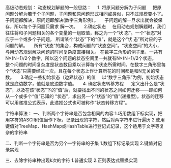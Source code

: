 高级动态规划：
动态规划解题的一般思路：
    1. 将原问题分解为子问题
    把原问题分解为若干个子问题，子问题和原问题形式相同或类似，只不过规模变小了。子问题都解决，原问题即解决(数字三角形例）。
    子问题的解一旦求出就会被保存，所以每个子问题只需求 解一次。
    2.确定状态
    在用动态规划解题时，我们往往将和子问题相关的各个变量的一组取值，称之为一个“状 态”。一个“状态”对应于一个或多个子问题， 所谓某个“状态”下的“值”，就是这个“状 态”所对应的子问题的解。
    所有“状态”的集合，构成问题的“状态空间”。“状态空间”的大小，与用动态规划解决问题的时间复杂度直接相关。 在数字三角形的例子里，一共有N×(N+1)/2个数字，所以这个问题的状态空间里一共就有N×(N+1)/2个状态。
    整个问题的时间复杂度是状态数目乘以计算每个状态所需时间。在数字三角形里每个“状态”只需要经过一次，且在每个状态上作计算所花的时间都是和N无关的常数。
    3.确定一些初始状态（边界状态）的值
    以“数字三角形”为例，初始状态就是底边数字，值就是底边数字值。
    4. 确定状态转移方程
     定义出什么是“状态”，以及在该“状态”下的“值”后，就要找出不同的状态之间如何迁移――即如何从一个或多个“值”已知的 “状态”，求出另一个“状态”的“值”(递推型)。状态的迁移可以用递推公式表示，此递推公式也可被称作“状态转移方程”。


字符串算法：
一、判断两个字符串是否包含相同的内容
1.巧用数组下标实现，把用字符的ASCII码值当作下标，记录出现的字符，然后对两字符串进行遍历
2.使用键值对TreeMap、HashMap或HashTable进行登记式记录，这个适用于文字等复杂的字符串

二、判断一个字符串是否为另个一字符串的子集
1.数组下标记录实现
2.键值对记录实现

三、去除字符串种出现k次的字符
1.普通实现
2.正则表达式替换实现
